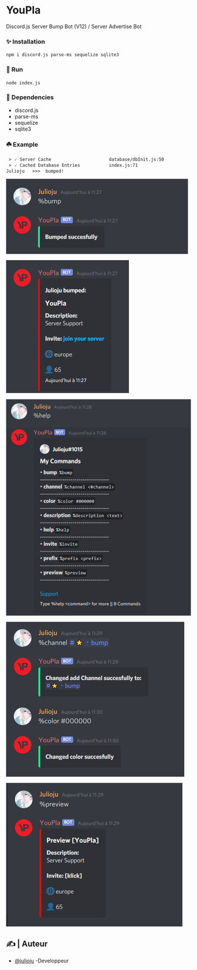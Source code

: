 # YouPla
Discord.js Server Bump Bot (V12) / Server Advertise Bot

### ✨ Installation
```npm i discord.js parse-ms sequelize sqlite3```

### 🌿 Run
```node index.js```

### 🍂 Dependencies
* discord.js
* parse-ms
* sequelize
* sqlite3

### ☘️ Example

```Logging in...                        index.js:98
 > 🗸 Server Cache                      database/dbInit.js:50
 > 🗸 Cached Database Entries           index.js:71
Julioju   >>>  bumped!
```

![Bump Cmd](https://github.com/Julioju1015/YouPla/blob/master/img/bump.PNG)

![Bump Message](https://github.com/Julioju1015/YouPla/blob/master/img/bumpmessage.PNG)

![Help Cmd](https://github.com/Julioju1015/YouPla/blob/master/img/help.PNG)

![Set Your Add](https://github.com/Julioju1015/YouPla/blob/master/img/color.PNG)

![Check Your Add](https://github.com/Julioju1015/YouPla/blob/master/img/prev.PNG)


## ✍️ | Auteur <a name = "authors"></a>

- [@julioju](https://github.com/julioju1015) -Developpeur


